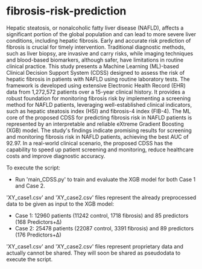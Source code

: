 # fibrosis-risk-prediction

Hepatic steatosis, or nonalcoholic fatty liver disease (NAFLD), affects a significant portion of the global population and can lead to more severe liver conditions, including hepatic fibrosis. Early and accurate risk prediction of fibrosis is crucial for timely intervention. Traditional diagnostic methods, such as liver biopsy, are invasive and carry risks, while imaging techniques and blood-based biomarkers, although safer, have limitations in routine clinical practice.
This study presents a Machine Learning (ML)-based Clinical Decision Support System (CDSS) designed to assess the risk of hepatic fibrosis in patients with NAFLD using routine laboratory tests. 
The framework is developed using extensive Electronic Health Record (EHR) data from 1,272,572 patients over a 15-year clinical history. It provides a robust foundation for monitoring fibrosis risk by implementing a screening method for NAFLD patients, leveraging well-established clinical indicators, such as hepatic steatosis index (HSI) and fibrosis-4 index (FIB-4). The ML core of the proposed CDSS for predicting fibrosis risk in NAFLD patients is represented by an interpretable and reliable eXtreme Gradient Boosting (XGB) model.
The study's findings indicate promising results for screening and monitoring fibrosis risk in NAFLD patients, achieving the best AUC of 92.97.
In a real-world clinical scenario, the proposed CDSS has the capability to speed up patient screening and monitoring, reduce healthcare costs and improve diagnostic accuracy.

To execute the script:
- Run 'main_CDSS.py' to train and evaluate the XGB model for both Case 1 and Case 2.

'XY_case1.csv' and 'XY_case2.csv' files represent the already preprocessed data to be given as input to the XGB model:
  - Case 1: 12960 patients (11242 control, 1718 fibrosis) and 85 predictors (168 Predictors+∆)
  - Case 2: 25478 patients (22087 control, 3391 fibrosis) and 89 predictors (176 Predictors+∆)

'XY_case1.csv' and 'XY_case2.csv' files represent proprietary data and actually cannot be shared. They will soon be shared as pseudodata to execute the script.  
